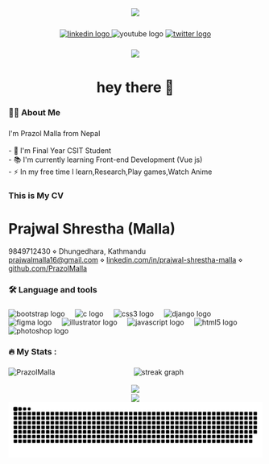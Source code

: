 <div align="center">
  <img height="150" src="https://media.giphy.com/media/9JlGGWL8bHt1S/giphy.gif"  />
</div>

###

<div align="center">
  <a href="https://www.linkedin.com/in/prajwal-shrestha-malla/" target="_blank">
    <img src="https://img.shields.io/static/v1?message=LinkedIn&logo=linkedin&label=&color=0077B5&logoColor=white&labelColor=&style=for-the-badge" height="25" alt="linkedin logo"  />
  </a>
  <img src="https://img.shields.io/static/v1?message=Youtube&logo=youtube&label=&color=FF0000&logoColor=white&labelColor=&style=for-the-badge" height="25" alt="youtube logo"  />
  <a href="https://twitter.com/KiddoPrazol" target="_blank">
    <img src="https://img.shields.io/static/v1?message=Twitter&logo=twitter&label=&color=1DA1F2&logoColor=white&labelColor=&style=for-the-badge" height="25" alt="twitter logo"  />
  </a>
</div>

###

<div align="center">
  <img src="https://visitor-badge.laobi.icu/badge?page_id=PrazolMalla.PrazolMalla&"  />
</div>

###

<h1 align="center">hey there 👋</h1>

###

<h3 align="left">👩‍💻  About Me</h3>

###

<p align="left">I'm Prazol Malla from Nepal<br><br>- 🔭 I'm Final Year CSIT Student <br>- 📚 I'm currently learning Front-end Development (Vue js) <br>- ⚡ In my free time I learn,Research,Play games,Watch Anime</p>
<h3 align="left">This is My CV</h3>

# Prajwal Shrestha (Malla)
9849712430 ⋄ Dhungedhara, Kathmandu  
prajwalmalla16@gmail.com ⋄ [linkedin.com/in/prajwal-shrestha-malla](https://www.linkedin.com/in/prajwal-shrestha-malla/) ⋄ [github.com/PrazolMalla](https://github.com/PrazolMalla)






###

<h3 align="left">🛠 Language and tools</h3>

###

<div align="left">
  <img src="https://cdn.jsdelivr.net/gh/devicons/devicon/icons/bootstrap/bootstrap-original.svg" height="40" alt="bootstrap logo"  />
  <img width="12" />
  <img src="https://cdn.jsdelivr.net/gh/devicons/devicon/icons/c/c-original.svg" height="40" alt="c logo"  />
  <img width="12" />
  <img src="https://cdn.jsdelivr.net/gh/devicons/devicon/icons/css3/css3-original.svg" height="40" alt="css3 logo"  />
  <img width="12" />
  <img src="https://cdn.jsdelivr.net/gh/devicons/devicon/icons/django/django-plain.svg" height="40" alt="django logo"  />
  <img width="12" />
  <img src="https://cdn.jsdelivr.net/gh/devicons/devicon/icons/figma/figma-original.svg" height="40" alt="figma logo"  />
  <img width="12" />
  <img src="https://cdn.jsdelivr.net/gh/devicons/devicon/icons/illustrator/illustrator-plain.svg" height="40" alt="illustrator logo"  />
  <img width="12" />
  <img src="https://cdn.jsdelivr.net/gh/devicons/devicon/icons/javascript/javascript-original.svg" height="40" alt="javascript logo"  />
  <img width="12" />
  <img src="https://cdn.jsdelivr.net/gh/devicons/devicon/icons/html5/html5-original.svg" height="40" alt="html5 logo"  />
  <img width="12" />
  <img src="https://cdn.jsdelivr.net/gh/devicons/devicon/icons/photoshop/photoshop-plain.svg" height="40" alt="photoshop logo"  />
</div>

###

<h3 align="left">🔥   My Stats :</h3>

###

<div align="center">
  <p><img align="left" src="https://github-readme-stats.vercel.app/api/top-langs?username=PrazolMalla&show_icons=true&locale=en&layout=compact" alt="PrazolMalla" /></p>
  
  <img src="https://streak-stats.demolab.com?user=PrazolMalla&locale=en&mode=daily&theme=dark&hide_border=false&border_radius=5&order=3" height="220" alt="streak graph"  />
  <p align="center">
<img align="center" width="400" src="https://github-readme-stats.vercel.app/api?username=PrazolMalla&show_icons=true&theme=github_dark&&hide_border=true"> 
<br>
<img align="center" src="https://github-profile-trophy.vercel.app/?username=PrazolMalla&theme=onedark&no-frame=False&row=1&&margin-w=20&no-bg=true"> 
  <br>
<img src="https://raw.githubusercontent.com/Akascape/Akascape/output/snek.svg">
</p>
</div>

###
